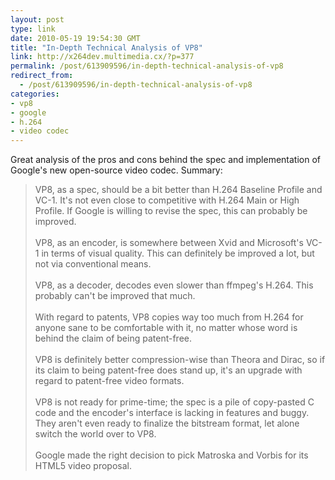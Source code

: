 ```yaml
---
layout: post
type: link
date: 2010-05-19 19:54:30 GMT
title: "In-Depth Technical Analysis of VP8"
link: http://x264dev.multimedia.cx/?p=377
permalink: /post/613909596/in-depth-technical-analysis-of-vp8
redirect_from: 
  - /post/613909596/in-depth-technical-analysis-of-vp8
categories:
- vp8
- google
- h.264
- video codec
---
```

Great analysis of the pros and cons behind the spec and implementation of Google's new open-source video codec. Summary:
<blockquote>VP8, as a spec, should be a bit better than H.264 Baseline Profile and VC-1. It's not even close to competitive with H.264 Main or High Profile. If Google is willing to revise the spec, this can probably be improved.<br>
<br>
VP8, as an encoder, is somewhere between Xvid and Microsoft's VC-1 in terms of visual quality. This can definitely be improved a lot, but not via conventional means.<br>
<br>
VP8, as a decoder, decodes even slower than ffmpeg's H.264. This probably can't be improved that much.<br>
<br>
With regard to patents, VP8 copies way too much from H.264 for anyone sane to be comfortable with it, no matter whose word is behind the claim of being patent-free.<br>
<br>
VP8 is definitely better compression-wise than Theora and Dirac, so if its claim to being patent-free does stand up, it's an upgrade with regard to patent-free video formats.<br>
<br>
VP8 is not ready for prime-time; the spec is a pile of copy-pasted C code and the encoder's interface is lacking in features and buggy. They aren't even ready to finalize the bitstream format, let alone switch the world over to VP8.<br>
<br>
Google made the right decision to pick Matroska and Vorbis for its HTML5 video proposal.
</blockquote>